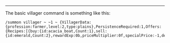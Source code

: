 ***
The basic villager command is something like this:

```
/summon villager ~ ~1 ~ {VillagerData:{profession:farmer,level:2,type:plains},PersistenceRequired:1,Offers:{Recipes:[{buy:{id:acacia_boat,Count:1},sell:{id:emerald,Count:2},rewardExp:0b,priceMultiplier:0f,specialPrice:-1,demand:5,maxUses:9999999}]}}
```

